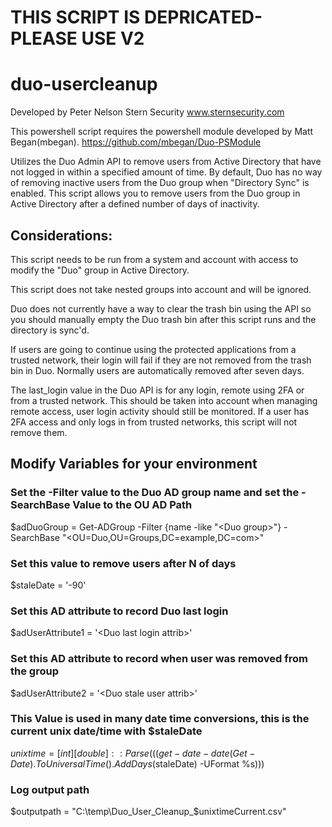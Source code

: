 # THIS SCRIPT IS DEPRICATED- PLEASE USE V2

# duo-usercleanup
Developed by Peter Nelson
Stern Security
www.sternsecurity.com


This powershell script requires the powershell module developed by Matt Began(mbegan).
https://github.com/mbegan/Duo-PSModule

Utilizes the Duo Admin API to remove users from Active Directory that have not logged in within a specified amount of time.  By default, Duo has no way of removing inactive users from the Duo group when "Directory Sync" is enabled.  This script allows you to remove users from the Duo group in Active Directory after a defined number of days of inactivity.

## Considerations:
This script needs to be run from a system and account with access to modify the "Duo" group in Active Directory.

This script does not take nested groups into account and will be ignored.

Duo does not currently have a way to clear the trash bin using the API so you should manually empty the Duo trash bin after this script runs and the directory is sync'd.

If users are going to continue using the protected applications from a trusted network, their login will fail if they are not removed from the trash bin in Duo.  Normally users are automatically removed after seven days.

The last_login value in the Duo API is for any login, remote using 2FA or from a trusted network.  This should be taken into account when managing remote access, user login activity should still be monitored.  If a user has 2FA access and only logs in from trusted networks, this script will not remove them.

## Modify Variables for your environment
### Set the -Filter value to the Duo AD group name and set the -SearchBase Value to the OU AD Path
$adDuoGroup = Get-ADGroup -Filter {name -like "\<Duo group\>"} -SearchBase "<OU=Duo,OU=Groups,DC=example,DC=com>"

### Set this value to remove users after N of days
$staleDate = '-90'

### Set this AD attribute to record Duo last login
$adUserAttribute1 = '\<Duo last login attrib\>'

### Set this AD attribute to record when user was removed from the group
$adUserAttribute2 = '\<Duo stale user attrib\>'

### This Value is used in many date time conversions, this is the current unix date/time with $staleDate
$unixtime=[int][double]::Parse(((get-date -date (Get-Date).ToUniversalTime().AddDays($staleDate) -UFormat %s)))

### Log output path
$outputpath = "C:\temp\Duo_User_Cleanup_$unixtimeCurrent.csv"
